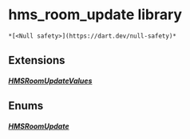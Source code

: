 


# hms_room_update library






    *[<Null safety>](https://dart.dev/null-safety)*







## Extensions

##### [HMSRoomUpdateValues](../enum_hms_room_update/HMSRoomUpdateValues.md)



 






## Enums

##### [HMSRoomUpdate](../enum_hms_room_update/HMSRoomUpdate-class.md)



 










